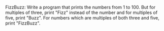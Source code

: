 FizzBuzz: Write a program that prints the numbers from 1 to 100. 
But for multiples of three, print "Fizz" instead of the number and for multiples of five, print "Buzz". 
For numbers which are multiples of both three and five, print "FizzBuzz".